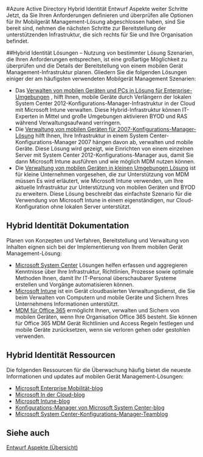 <properties
    pageTitle="Azure Active Directory Hybrid Identität Entwurf Aspekte - nächste Schritte | Microsoft Azure"
    description="Eine Zusammenfassung und den nächsten Schritten fort, nachdem Sie den Hybrid Identität Entwurf Aspekte Leitfaden gelesen haben"
    documentationCenter=""
    services="active-directory"
    authors="billmath"
    manager="femila"
    editor=""/>

<tags
    ms.service="active-directory"
    ms.devlang="na"
    ms.topic="article"
    ms.tgt_pltfrm="na"
    ms.workload="identity" 
    ms.date="08/08/2016"
    ms.author="billmath"/>

#<a name="azure-active-directory-hybrid-identity-design-considerations--next-steps"></a>Azure Active Directory Hybrid Identität Entwurf Aspekte weiter Schritte
Jetzt, da Sie Ihren Anforderungen definieren und überprüfen alle Optionen für Ihr Mobilgerät Management-Lösung abgeschlossen haben, sind Sie bereit sind, nehmen die nächsten Schritte zur Bereitstellung der unterstützenden Infrastruktur, die sich rechts für Sie und Ihre Organisation befindet.

##<a name="hybrid-identity-solutions"></a>Hybrid Identität Lösungen
– Nutzung von bestimmter Lösung Szenarien, die Ihren Anforderungen entsprechen, ist eine großartige Möglichkeit zu überprüfen und die Details der Bereitstellung von einem mobilen Gerät Management-Infrastruktur planen. Gliedern Sie die folgenden Lösungen einiger der am häufigsten verwendeten Mobilgerät Management Szenarien:

- Das [Verwalten von mobilen Geräten und PCs in Lösung für Enterprise-Umgebungen](https://technet.microsoft.com/library/dn582037.aspx) , hilft Ihnen, mobile Geräte durch Verlängern der lokalen System Center 2012-Konfigurations-Manager-Infrastruktur in der Cloud mit Microsoft Intune verwalten. Diese Hybrid-Infrastruktur können IT-Experten in Mittel und große Umgebungen aktivieren BYOD und RAS während Verwaltungsaufwand verringern.
- Die [Verwaltung von mobilen Geräten für 2007-Konfigurations-Manager-Lösung](https://technet.microsoft.com/library/dn508400.aspx) hilft Ihnen, Ihre Infrastruktur in einem System Center-Konfigurations-Manager 2007 hängen davon ab, verwalten und mobile Geräte. Diese Lösung wird gezeigt, wie Einrichten von einem einzelnen Server mit System Center 2012-Konfigurations-Manager aus, damit Sie dann Microsoft Intune ausführen und wie möglich MDM nutzen können.
- Die [Verwaltung von mobilen Geräten in kleinen Umgebungen Lösung](https://technet.microsoft.com/library/dn715906.aspx) ist für kleine Unternehmen vorgesehen, die zur Unterstützung von MDM müssen Es wird erläutert, wie Microsoft Intune verwenden, um Ihre aktuelle Infrastruktur zur Unterstützung von mobilen Geräten und BYOD zu erweitern. Diese Lösung beschreibt das einfachste Szenario für die Verwendung von Microsoft Intune in einem eigenständigen, nur Cloud-Konfiguration ohne lokalen Server unterstützt.

## <a name="hybrid-identity-documentation"></a>Hybrid Identität Dokumentation
Planen von Konzepten und Verfahren, Bereitstellung und Verwaltung von Inhalten eignen sich bei der Implementierung von Ihrem mobilen Gerät Management-Lösung:

- [Microsoft System Center](https://technet.microsoft.com/library/cc507089.aspx) Lösungen helfen erfassen und aggregieren Kenntnisse über Ihre Infrastruktur, Richtlinien, Prozesse sowie optimale Methoden Ihnen, damit Ihr IT-Personal überschaubarer Systeme erstellen und Vorgänge automatisieren können.
- [Microsoft Intune](https://technet.microsoft.com/library/jj676587.aspx) ist ein Gerät cloudbasierten Verwaltungsdienst, die Sie beim Verwalten von Computern und mobile Geräte und Sichern Ihres Unternehmens Informationen unterstützt.
- [MDM für Office 365](https://technet.microsoft.com/library/ms.o365.cc.devicepolicy.aspx) ermöglicht Ihnen, verwalten und Sichern von mobilen Geräten, wenn Ihre Organisation Office 365 besteht. Sie können für Office 365 MDM Gerät Richtlinien und Access Regeln festlegen und mobile Geräte zurücksetzen, wenn sie verloren gehen oder gestohlen verwenden.

## <a name="hybrid-identity-resources"></a>Hybrid Identität Ressourcen
Die folgenden Ressourcen für die Überwachung häufig bietet die neueste Informationen und updates auf mobilen Gerät Management-Lösungen:

- [Microsoft Enterprise Mobilität-blog](http://blogs.technet.com/b/enterprisemobility/)
- [Microsoft In der Cloud-blog](http://blogs.technet.com/b/in_the_cloud/)
- [Microsoft Intune-blog](http://blogs.technet.com/b/microsoftintune/)
- [Konfigurations-Manager von Microsoft System Center-blog](http://blogs.technet.com/b/configurationmgr/)
- [Microsoft System Center-Konfigurations-Manager-Teamblog](http://blogs.technet.com/b/configmgrteam/)

## <a name="see-also"></a>Siehe auch
[Entwurf Aspekte (Übersicht)](active-directory-hybrid-identity-design-considerations-overview.md)
